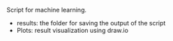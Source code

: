 Script for machine learning. 

- results: the folder for saving the output of the script
- Plots: result visualization using draw.io
